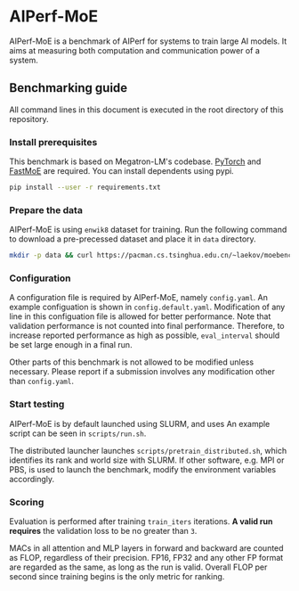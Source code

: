 AIPerf-MoE
===

AIPerf-MoE is a benchmark of AIPerf for systems to train large AI models.
It aims at measuring both computation and communication power of a system.

## Benchmarking guide

All command lines in this document is executed in the root directory of this repository.

### Install prerequisites

This benchmark is based on Megatron-LM's codebase. 
[PyTorch](https://github.com/pytorch/pytorch) and [FastMoE](https://github.com/laekov/fastmoe) are required.
You can install dependents using pypi.

```bash
pip install --user -r requirements.txt
```

### Prepare the data

AIPerf-MoE is using `enwik8` dataset for training.
Run the following command to download a pre-precessed dataset and place it in `data` directory.

```bash
mkdir -p data && curl https://pacman.cs.tsinghua.edu.cn/~laekov/moebench-data.tgz | tar -xz -C data
```

### Configuration

A configuration file is required by AIPerf-MoE, namely `config.yaml`.
An example configuation is shown in `config.default.yaml`.
Modification of any line in this configuation file is allowed for better performance.
Note that validation performance is not counted into final performance.
Therefore, to increase reported performance as high as possible, `eval_interval` should be set large enough in a final run.

Other parts of this benchmark is not allowed to be modified unless necessary.
Please report if a submission involves any modification other than `config.yaml`.

### Start testing

AIPerf-MoE is by default launched using SLURM, and uses 
An example script can be seen in `scripts/run.sh`.

The distributed launcher launches `scripts/pretrain_distributed.sh`, which identifies its rank and world size with SLURM.
If other software, e.g. MPI or PBS, is used to launch the benchmark, modify the environment variables accordingly.

### Scoring

Evaluation is performed after training `train_iters` iterations.
**A valid run requires** the validation loss to be no greater than `3`.

MACs in all attention and MLP layers in forward and backward are counted as FLOP, regardless of their precision.
FP16, FP32 and any other FP format are regarded as the same, as long as the run is valid.
Overall FLOP per second since training begins is the only metric for ranking.
